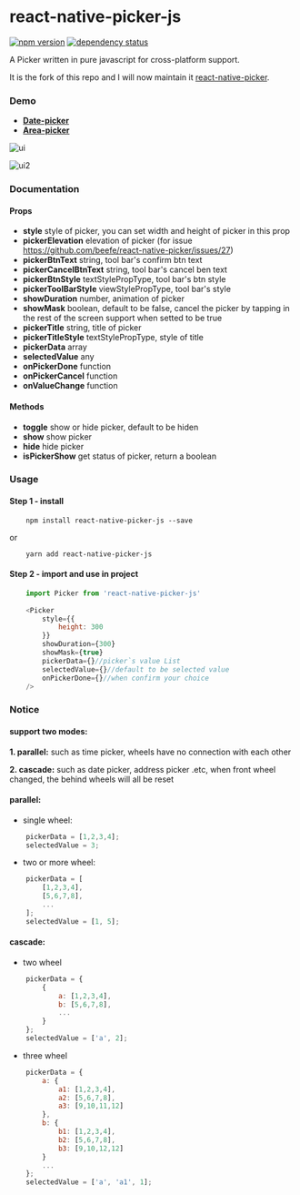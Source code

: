 # react-native-picker-js

[![npm version](https://img.shields.io/badge/npm-1.0.1-blue.svg)](https://www.npmjs.com/package/react-native-picker) <a href="https://david-dm.org/beefe/react-native-picker"><img src="https://david-dm.org/beefe/react-native-picker.svg?style=flat-square" alt="dependency status"></a>  

A Picker written in pure javascript for cross-platform support.

It is the fork of this repo and I will now maintain it [react-native-picker](https://github.com/beefe/react-native-picker).

### Demo

- <b>[Date-picker](./demo/date-picker.js)</b>
- <b>[Area-picker](./demo/area-picker.js)</b>


![ui](./doc/ui.gif)

![ui2](./doc/ui2.jpg)

### Documentation

#### Props
- <b>style</b> style of picker, you can set width and height of picker in this prop
- <b>pickerElevation</b> elevation of picker (for issue https://github.com/beefe/react-native-picker/issues/27)
- <b>pickerBtnText</b> string, tool bar's confirm btn text
- <b>pickerCancelBtnText</b> string, tool bar's cancel ben text
- <b>pickerBtnStyle</b> textStylePropType, tool bar's btn style
- <b>pickerToolBarStyle</b> viewStylePropType, tool bar's style
- <b>showDuration</b> number, animation of picker
- <b>showMask</b> boolean, default to be false, cancel the picker by tapping in the rest of the screen support when setted to be true
- <b>pickerTitle</b> string, title of picker
- <b>pickerTitleStyle</b> textStylePropType, style of title
- <b>pickerData</b> array
- <b>selectedValue</b> any
- <b>onPickerDone</b> function
- <b>onPickerCancel</b> function
- <b>onValueChange</b> function

#### Methods
- <b>toggle</b> show or hide picker, default to be hiden
- <b>show</b> show picker
- <b>hide</b> hide picker
- <b>isPickerShow</b> get status of picker, return a boolean

### Usage

#### Step 1 - install

```
	npm install react-native-picker-js --save
```

or 

```
	yarn add react-native-picker-js
```

#### Step 2 - import and use in project

```javascript
	import Picker from 'react-native-picker-js'
	
	<Picker
		style={{
			height: 300
		}}
		showDuration={300}
		showMask={true}
		pickerData={}//picker`s value List
		selectedValue={}//default to be selected value
		onPickerDone={}//when confirm your choice
	/>
```

### Notice

#### support two modes:

<b>1. parallel:</b> such as time picker, wheels have no connection with each other

<b>2. cascade:</b> such as date picker, address picker .etc, when front wheel changed, the behind wheels will all be reset

#### parallel:

- single wheel:

```javascript
	pickerData = [1,2,3,4];
	selectedValue = 3;
```

- two or more wheel:

```javascript
	pickerData = [
		[1,2,3,4],
		[5,6,7,8],
		...
	];
	selectedValue = [1, 5];
```

#### cascade:

- two wheel

```javascript
	pickerData = {
		{
			a: [1,2,3,4],
			b: [5,6,7,8],
			...
		}
	};
	selectedValue = ['a', 2];
```

- three wheel

```javascript
	pickerData = {
		a: {
			a1: [1,2,3,4],
			a2: [5,6,7,8],
			a3: [9,10,11,12]
		},
		b: {
			b1: [1,2,3,4],
			b2: [5,6,7,8],
			b3: [9,10,12,12]
		}
		...
	};
	selectedValue = ['a', 'a1', 1];
```
